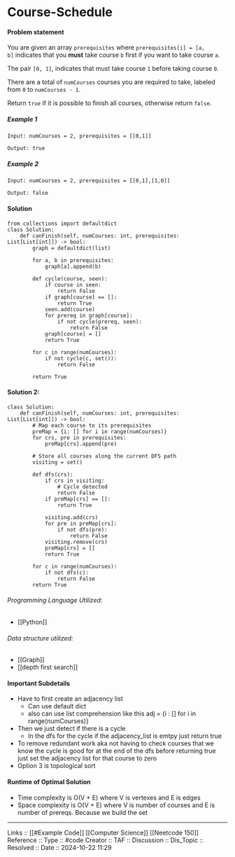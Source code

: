 # Course-Schedule

#### Problem statement

You are given an array `prerequisites` where `prerequisites[i] = [a, b]` indicates that you **must** take course `b` first if you want to take course `a`.

The pair `[0, 1]`, indicates that must take course `1` before taking course `0`.

There are a total of `numCourses` courses you are required to take, labeled from `0` to `numCourses - 1`.

Return `true` if it is possible to finish all courses, otherwise return `false`.

##### Example 1
```
Input: numCourses = 2, prerequisites = [[0,1]]

Output: true
```
##### Example 2
```
Input: numCourses = 2, prerequisites = [[0,1],[1,0]]

Output: false
```
#### Solution
```
from collections import defaultdict
class Solution:
    def canFinish(self, numCourses: int, prerequisites: List[List[int]]) -> bool:
        graph = defaultdict(list)

        for a, b in prerequisites:
            graph[a].append(b)  

        def cycle(course, seen):
            if course in seen:
                return False
            if graph[course] == []:
                return True
            seen.add(course)
            for prereq in graph[course]:
                if not cycle(prereq, seen):
                    return False
            graph[course] = []
            return True

        for c in range(numCourses):
            if not cycle(c, set()):
                return False

        return True
```

#### Solution 2:
```
class Solution:
    def canFinish(self, numCourses: int, prerequisites: List[List[int]]) -> bool:
        # Map each course to its prerequisites
        preMap = {i: [] for i in range(numCourses)}
        for crs, pre in prerequisites:
            preMap[crs].append(pre)

        # Store all courses along the current DFS path
        visiting = set()

        def dfs(crs):
            if crs in visiting:
                # Cycle detected
                return False
            if preMap[crs] == []:
                return True

            visiting.add(crs)
            for pre in preMap[crs]:
                if not dfs(pre):
                    return False
            visiting.remove(crs)
            preMap[crs] = []
            return True

        for c in range(numCourses):
            if not dfs(c):
                return False
        return True

```
###### Programming Language Utilized:

- [[Python]]
###### Data structure utilized:

- [[Graph]]
- [[depth first search]]
#### Important Subdetails

- Have to first create an adjacency list
	- Can use default dict
	- also can use list comprehension like this adj = {i : [] for i in range(numCourses)}
- Then we just detect if there is a cycle
	- In the dfs for the cycle if the adjacency_list is emtpy just return true
- To remove redundant work aka not having to check courses that we know the cycle is good for at the end of the dfs before returning true just set the adjacency list for that course to zero
- Option 3 is topological sort

#### Runtime of Optimal Solution

- Time complexity is O(V + E) where V is vertexes and E is edges
- Space complexity is O(V + E) where V is number of courses and E is number of prereqs. Because we build the set
---
Links :: [[#Example Code]] [[Computer Science]] [[Neetcode 150]]
Reference ::
Type :: #code
Creator ::
TAF ::
Discussion ::
Dis_Topic :: 
Resolved ::
Date :: 2024-10-22 11:29
